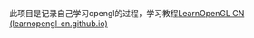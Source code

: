 此项目是记录自己学习opengl的过程，学习教程[LearnOpenGL CN (learnopengl-cn.github.io)](https://learnopengl-cn.github.io/)

